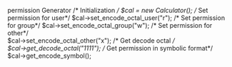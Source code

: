 permission Generator
/* Initialization */
	$cal = new Calculator();
/* Set permission for user*/
	$cal->set_encode_octal_user("r");
/* Set permission for group*/
	$cal->set_encode_octal_group("w");
/* Set permission for other*/	
	$cal->set_encode_octal_other("x");
/* Get decode octal */	
	$cal->get_decode_octal("1111");
/* Get permission in symbolic format*/	
	$cal->get_encode_symbol();
